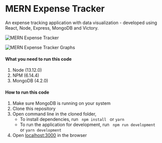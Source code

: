 # MERN Expense Tracker

An expense tracking application with data visualization - developed using React, Node, Express, MongoDB and Victory.

![MERN Expense Tracker]([https://mernbook.s3.amazonaws.com/git+/expensetracker.png](https://drive.google.com/file/d/1MbpK3CKE3kY3ySKRBzTvRt_4mUBj-VxM/view?usp=drive_link) "MERN Expense Tracker")

![MERN Expense Tracker Graphs]([https://mernbook.s3.amazonaws.com/git+/graphs.png](https://drive.google.com/file/d/1VDfHUKtFjHpbzkRWryvbkJR6UoFg07w9/view?usp=drive_link) "MERN Expense Tracker Graphs")

#### What you need to run this code
1. Node (13.12.0)
2. NPM (6.14.4)
3. MongoDB (4.2.0)

####  How to run this code
1. Make sure MongoDB is running on your system
2. Clone this repository
3. Open command line in the cloned folder,
   - To install dependencies, run ```  npm install  ``` or ``` yarn ```
   - To run the application for development, run ```  npm run development  ``` or ``` yarn development ```
4. Open [localhost:3000](http://localhost:3000/) in the browser
